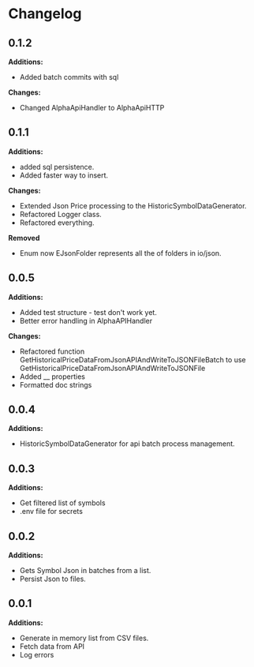 # Changelog
## 0.1.2

**Additions:**

- Added batch commits with sql
  
**Changes:**
- Changed AlphaApiHandler to AlphaApiHTTP
## 0.1.1

**Additions:**

- added sql persistence.
- Added faster way to insert.
  
**Changes:**
- Extended Json Price processing to the HistoricSymbolDataGenerator.
- Refactored Logger class.
- Refactored everything.
  
**Removed**
- Enum now EJsonFolder represents all the of folders in io/json.
## 0.0.5

**Additions:**

- Added test structure - test don't work yet.
- Better error handling in AlphaAPIHandler

**Changes:**

- Refactored function GetHistoricalPriceDataFromJsonAPIAndWriteToJSONFileBatch to use GetHistoricalPriceDataFromJsonAPIAndWriteToJSONFile
- Added \_\_ properties
- Formatted doc strings

## 0.0.4

**Additions:**

- HistoricSymbolDataGenerator for api batch process management.

## 0.0.3

**Additions:**

- Get filtered list of symbols
- .env file for secrets

## 0.0.2

**Additions:**

- Gets Symbol Json in batches from a list.
- Persist Json to files.

## 0.0.1

**Additions:**

- Generate in memory list from CSV files.
- Fetch data from API
- Log errors
